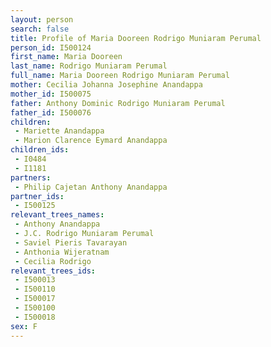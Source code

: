 ```yaml
---
layout: person
search: false
title: Profile of Maria Dooreen Rodrigo Muniaram Perumal
person_id: I500124
first_name: Maria Dooreen
last_name: Rodrigo Muniaram Perumal
full_name: Maria Dooreen Rodrigo Muniaram Perumal
mother: Cecilia Johanna Josephine Anandappa
mother_id: I500075
father: Anthony Dominic Rodrigo Muniaram Perumal
father_id: I500076
children:
 - Mariette Anandappa
 - Marion Clarence Eymard Anandappa
children_ids:
 - I0484
 - I1181
partners:
 - Philip Cajetan Anthony Anandappa
partner_ids:
 - I500125
relevant_trees_names:
 - Anthony Anandappa
 - J.C. Rodrigo Muniaram Perumal
 - Saviel Pieris Tavarayan
 - Anthonia Wijeratnam
 - Cecilia Rodrigo
relevant_trees_ids:
 - I500013
 - I500110
 - I500017
 - I500100
 - I500018
sex: F
---
```


